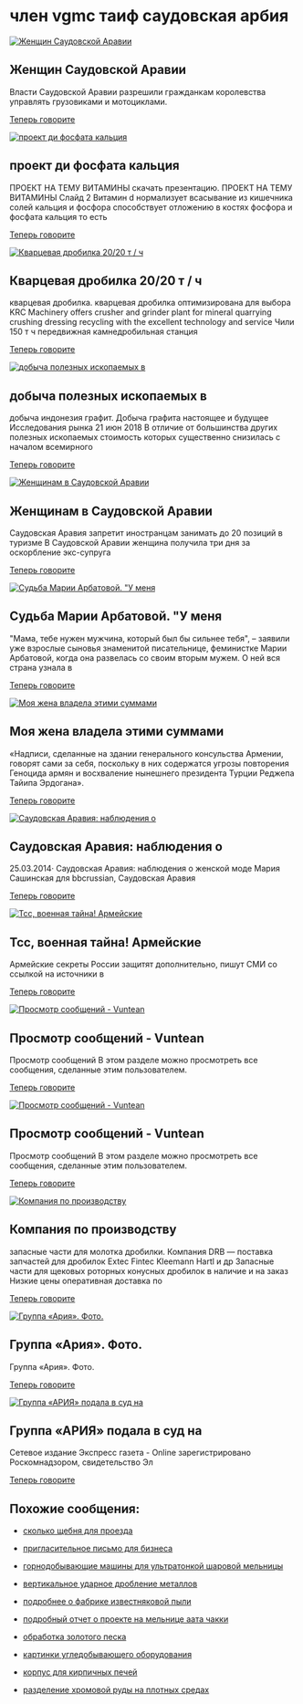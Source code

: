 # член vgmc таиф саудовская арбия
<a href="https://mnn.zoosnet.net/LR/Chatpre.aspx?id=MNN94995150&p=https://ateliertankink.nl/" target="_blank">![Женщин Саудовской Аравии ](https://github.com/aggregatecrushing/img/raw/main/712.jpg)</a>
## Женщин Саудовской Аравии 
Власти Саудовской Аравии разрешили гражданкам королевства управлять грузовиками и мотоциклами.
<a href="https://mnn.zoosnet.net/LR/Chatpre.aspx?id=MNN94995150&p=https://ateliertankink.nl/" target="_blank">Теперь говорите</a>
<a href="https://mnn.zoosnet.net/LR/Chatpre.aspx?id=MNN94995150&p=https://ateliertankink.nl/" target="_blank">![проект ди фосфата кальция](https://github.com/aggregatecrushing/img/raw/main/713.jpg)</a>
## проект ди фосфата кальция
ПРОЕКТ НА ТЕМУ ВИТАМИНЫ скачать презентацию. ПРОЕКТ НА ТЕМУ ВИТАМИНЫ Слайд 2 Витамин d нормализует всасывание из кишечника солей кальция и фосфора способствует отложению в костях фосфора и фосфата кальция то есть 
<a href="https://mnn.zoosnet.net/LR/Chatpre.aspx?id=MNN94995150&p=https://ateliertankink.nl/" target="_blank">Теперь говорите</a>
<a href="https://mnn.zoosnet.net/LR/Chatpre.aspx?id=MNN94995150&p=https://ateliertankink.nl/" target="_blank">![Кварцевая дробилка 20/20 т / ч](https://github.com/aggregatecrushing/img/raw/main/22.jpg)</a>
## Кварцевая дробилка 20/20 т / ч
кварцевая дробилка. кварцевая дробилка оптимизирована для выбора KRC Machinery offers crusher and grinder plant for mineral quarrying crushing dressing recycling with the excellent technology and service Чили 150 т ч передвижная камнедробильная станция
<a href="https://mnn.zoosnet.net/LR/Chatpre.aspx?id=MNN94995150&p=https://ateliertankink.nl/" target="_blank">Теперь говорите</a>
<a href="https://mnn.zoosnet.net/LR/Chatpre.aspx?id=MNN94995150&p=https://ateliertankink.nl/" target="_blank">![добыча полезных ископаемых в ](https://github.com/aggregatecrushing/img/raw/main/485.jpg)</a>
## добыча полезных ископаемых в 
добыча индонезия графит. Добыча графита настоящее и будущее Исследования рынка 21 июн 2018 В отличие от большинства других полезных ископаемых стоимость которых существенно снизилась с началом всемирного
<a href="https://mnn.zoosnet.net/LR/Chatpre.aspx?id=MNN94995150&p=https://ateliertankink.nl/" target="_blank">Теперь говорите</a>
<a href="https://mnn.zoosnet.net/LR/Chatpre.aspx?id=MNN94995150&p=https://ateliertankink.nl/" target="_blank">![Женщинам в Саудовской Аравии ](https://github.com/aggregatecrushing/img/raw/main/310.jpg)</a>
## Женщинам в Саудовской Аравии 
Саудовская Аравия запретит иностранцам занимать до 20 позиций в туризме В Саудовской Аравии женщина получила три дня за оскорбление экс-супруга
<a href="https://mnn.zoosnet.net/LR/Chatpre.aspx?id=MNN94995150&p=https://ateliertankink.nl/" target="_blank">Теперь говорите</a>
<a href="https://mnn.zoosnet.net/LR/Chatpre.aspx?id=MNN94995150&p=https://ateliertankink.nl/" target="_blank">![Судьба Марии Арбатовой. "У меня ](https://github.com/aggregatecrushing/img/raw/main/567.jpg)</a>
## Судьба Марии Арбатовой. "У меня 
"Мама, тебе нужен мужчина, который был бы сильнее тебя", – заявили уже взрослые сыновья знаменитой писательнице, феминистке Марии Арбатовой, когда она развелась со своим вторым мужем. О ней вся страна узнала в 
<a href="https://mnn.zoosnet.net/LR/Chatpre.aspx?id=MNN94995150&p=https://ateliertankink.nl/" target="_blank">Теперь говорите</a>
<a href="https://mnn.zoosnet.net/LR/Chatpre.aspx?id=MNN94995150&p=https://ateliertankink.nl/" target="_blank">![Моя жена владела этими суммами ](https://github.com/aggregatecrushing/img/raw/main/194.jpg)</a>
## Моя жена владела этими суммами 
«Надписи, сделанные на здании генерального консульства Армении, говорят сами за себя, поскольку в них содержатся угрозы повторения Геноцида армян и восхваление нынешнего президента Турции Реджепа Тайипа Эрдогана».
<a href="https://mnn.zoosnet.net/LR/Chatpre.aspx?id=MNN94995150&p=https://ateliertankink.nl/" target="_blank">Теперь говорите</a>
<a href="https://mnn.zoosnet.net/LR/Chatpre.aspx?id=MNN94995150&p=https://ateliertankink.nl/" target="_blank">![Саудовская Аравия: наблюдения о ](https://github.com/aggregatecrushing/img/raw/main/23.jpg)</a>
## Саудовская Аравия: наблюдения о 
25.03.2014· Саудовская Аравия: наблюдения о женской моде Мария Сашинская для bbcrussian, Саудовская Аравия
<a href="https://mnn.zoosnet.net/LR/Chatpre.aspx?id=MNN94995150&p=https://ateliertankink.nl/" target="_blank">Теперь говорите</a>
<a href="https://mnn.zoosnet.net/LR/Chatpre.aspx?id=MNN94995150&p=https://ateliertankink.nl/" target="_blank">![Тсс, военная тайна! Армейские ](https://github.com/aggregatecrushing/img/raw/main/78.jpg)</a>
## Тсс, военная тайна! Армейские 
Армейские секреты России защитят дополнительно, пишут СМИ со ссылкой на источники в 
<a href="https://mnn.zoosnet.net/LR/Chatpre.aspx?id=MNN94995150&p=https://ateliertankink.nl/" target="_blank">Теперь говорите</a>
<a href="https://mnn.zoosnet.net/LR/Chatpre.aspx?id=MNN94995150&p=https://ateliertankink.nl/" target="_blank">![Просмотр сообщений - Vuntean](https://github.com/aggregatecrushing/img/raw/main/246.jpg)</a>
## Просмотр сообщений - Vuntean
Просмотр сообщений В этом разделе можно просмотреть все сообщения, сделанные этим пользователем.
<a href="https://mnn.zoosnet.net/LR/Chatpre.aspx?id=MNN94995150&p=https://ateliertankink.nl/" target="_blank">Теперь говорите</a>
<a href="https://mnn.zoosnet.net/LR/Chatpre.aspx?id=MNN94995150&p=https://ateliertankink.nl/" target="_blank">![Просмотр сообщений - Vuntean](https://github.com/aggregatecrushing/img/raw/main/184.jpg)</a>
## Просмотр сообщений - Vuntean
Просмотр сообщений В этом разделе можно просмотреть все сообщения, сделанные этим пользователем.
<a href="https://mnn.zoosnet.net/LR/Chatpre.aspx?id=MNN94995150&p=https://ateliertankink.nl/" target="_blank">Теперь говорите</a>
<a href="https://mnn.zoosnet.net/LR/Chatpre.aspx?id=MNN94995150&p=https://ateliertankink.nl/" target="_blank">![Компания по производству ](https://github.com/aggregatecrushing/img/raw/main/45.jpg)</a>
## Компания по производству 
запасные части для молотка дробилки. Компания DRB — поставка запчастей для дробилок Extec Fintec Kleemann Hartl и др Запасные части для щековых роторных конусных дробилок в наличие и на заказ Низкие цены оперативная доставка по
<a href="https://mnn.zoosnet.net/LR/Chatpre.aspx?id=MNN94995150&p=https://ateliertankink.nl/" target="_blank">Теперь говорите</a>
<a href="https://mnn.zoosnet.net/LR/Chatpre.aspx?id=MNN94995150&p=https://ateliertankink.nl/" target="_blank">![Группа «Ария». Фото. ](https://github.com/aggregatecrushing/img/raw/main/52.jpg)</a>
## Группа «Ария». Фото. 
Группа «Ария». Фото. 
<a href="https://mnn.zoosnet.net/LR/Chatpre.aspx?id=MNN94995150&p=https://ateliertankink.nl/" target="_blank">Теперь говорите</a>
<a href="https://mnn.zoosnet.net/LR/Chatpre.aspx?id=MNN94995150&p=https://ateliertankink.nl/" target="_blank">![Группа «АРИЯ» подала в суд на ](https://github.com/aggregatecrushing/img/raw/main/330.jpg)</a>
## Группа «АРИЯ» подала в суд на 
Сетевое издание Экспресс газета - Online зарегистрировано Роскомнадзором, свидетельство Эл 
<a href="https://mnn.zoosnet.net/LR/Chatpre.aspx?id=MNN94995150&p=https://ateliertankink.nl/" target="_blank">Теперь говорите</a>
## Похожие сообщения:
* [сколько щебня для проезда](%D1%81%D0%BA%D0%BE%D0%BB%D1%8C%D0%BA%D0%BE%20%D1%89%D0%B5%D0%B1%D0%BD%D1%8F%20%D0%B4%D0%BB%D1%8F%20%D0%BF%D1%80%D0%BE%D0%B5%D0%B7%D0%B4%D0%B0.md)
* [пригласительное письмо для бизнеса](%D0%BF%D1%80%D0%B8%D0%B3%D0%BB%D0%B0%D1%81%D0%B8%D1%82%D0%B5%D0%BB%D1%8C%D0%BD%D0%BE%D0%B5%20%D0%BF%D0%B8%D1%81%D1%8C%D0%BC%D0%BE%20%D0%B4%D0%BB%D1%8F%20%D0%B1%D0%B8%D0%B7%D0%BD%D0%B5%D1%81%D0%B0.md)
* [горнодобывающие машины для ультратонкой шаровой мельницы](%D0%B3%D0%BE%D1%80%D0%BD%D0%BE%D0%B4%D0%BE%D0%B1%D1%8B%D0%B2%D0%B0%D1%8E%D1%89%D0%B8%D0%B5%20%D0%BC%D0%B0%D1%88%D0%B8%D0%BD%D1%8B%20%D0%B4%D0%BB%D1%8F%20%D1%83%D0%BB%D1%8C%D1%82%D1%80%D0%B0%D1%82%D0%BE%D0%BD%D0%BA%D0%BE%D0%B9%20%D1%88%D0%B0%D1%80%D0%BE%D0%B2%D0%BE%D0%B9%20%D0%BC%D0%B5%D0%BB%D1%8C%D0%BD%D0%B8%D1%86%D1%8B.md)
* [вертикальное ударное дробление металлов](%D0%B2%D0%B5%D1%80%D1%82%D0%B8%D0%BA%D0%B0%D0%BB%D1%8C%D0%BD%D0%BE%D0%B5%20%D1%83%D0%B4%D0%B0%D1%80%D0%BD%D0%BE%D0%B5%20%D0%B4%D1%80%D0%BE%D0%B1%D0%BB%D0%B5%D0%BD%D0%B8%D0%B5%20%D0%BC%D0%B5%D1%82%D0%B0%D0%BB%D0%BB%D0%BE%D0%B2.md)
* [подробнее о фабрике известняковой пыли](%D0%BF%D0%BE%D0%B4%D1%80%D0%BE%D0%B1%D0%BD%D0%B5%D0%B5%20%D0%BE%20%D1%84%D0%B0%D0%B1%D1%80%D0%B8%D0%BA%D0%B5%20%D0%B8%D0%B7%D0%B2%D0%B5%D1%81%D1%82%D0%BD%D1%8F%D0%BA%D0%BE%D0%B2%D0%BE%D0%B9%20%D0%BF%D1%8B%D0%BB%D0%B8.md)
* [подробный отчет о проекте на мельнице аата чакки](%D0%BF%D0%BE%D0%B4%D1%80%D0%BE%D0%B1%D0%BD%D1%8B%D0%B9%20%D0%BE%D1%82%D1%87%D0%B5%D1%82%20%D0%BE%20%D0%BF%D1%80%D0%BE%D0%B5%D0%BA%D1%82%D0%B5%20%D0%BD%D0%B0%20%D0%BC%D0%B5%D0%BB%D1%8C%D0%BD%D0%B8%D1%86%D0%B5%20%D0%B0%D0%B0%D1%82%D0%B0%20%D1%87%D0%B0%D0%BA%D0%BA%D0%B8.md)
* [обработка золотого песка](%D0%BE%D0%B1%D1%80%D0%B0%D0%B1%D0%BE%D1%82%D0%BA%D0%B0%20%D0%B7%D0%BE%D0%BB%D0%BE%D1%82%D0%BE%D0%B3%D0%BE%20%D0%BF%D0%B5%D1%81%D0%BA%D0%B0.md)
* [картинки угледобывающего оборудования](%D0%BA%D0%B0%D1%80%D1%82%D0%B8%D0%BD%D0%BA%D0%B8%20%D1%83%D0%B3%D0%BB%D0%B5%D0%B4%D0%BE%D0%B1%D1%8B%D0%B2%D0%B0%D1%8E%D1%89%D0%B5%D0%B3%D0%BE%20%D0%BE%D0%B1%D0%BE%D1%80%D1%83%D0%B4%D0%BE%D0%B2%D0%B0%D0%BD%D0%B8%D1%8F.md)
* [корпус для кирпичных печей](%D0%BA%D0%BE%D1%80%D0%BF%D1%83%D1%81%20%D0%B4%D0%BB%D1%8F%20%D0%BA%D0%B8%D1%80%D0%BF%D0%B8%D1%87%D0%BD%D1%8B%D1%85%20%D0%BF%D0%B5%D1%87%D0%B5%D0%B9.md)
* [разделение хромовой руды на плотных средах](%D1%80%D0%B0%D0%B7%D0%B4%D0%B5%D0%BB%D0%B5%D0%BD%D0%B8%D0%B5%20%D1%85%D1%80%D0%BE%D0%BC%D0%BE%D0%B2%D0%BE%D0%B9%20%D1%80%D1%83%D0%B4%D1%8B%20%D0%BD%D0%B0%20%D0%BF%D0%BB%D0%BE%D1%82%D0%BD%D1%8B%D1%85%20%D1%81%D1%80%D0%B5%D0%B4%D0%B0%D1%85.md)
